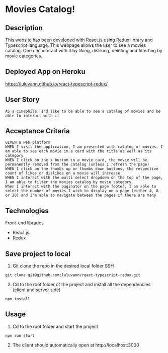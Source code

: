 # Movies Catalog!

## Description
This website has been developed with React.js using Redux library and Typescript language.
This webpage allows the user to see a movies catalog. One can interact with it by liking, disliking, deleting and filterting by movie categories.

## Deployed App on Heroku
https://luluvann.github.io/react-typescript-redux/

## User Story
````
AS a cinephile, I'd like to be able to see a catalog of movies and be able to interact with it

````

## Acceptance Criteria
```
GIVEN a web platform
WHEN I visit the application, I am presented with catalog of movies. I am able to see each movie in a card with the title as well as its category
WHEN I click on the x button in a movie card, the movie will be permanently removed from the catalog (unless I refresh the page)
WHEN I click on the thumbs up or thumbs down buttons, the respective count of likes or dislikes on a movie will increase
WHEN I interact with the multi select dropdown on the top of the page, I am able to filter the movies catalog by movie category
When I interact with the paginator on the page footer, I am able to select the number of movies I wish to display on a page (either 4, 8 or 20) and I'm able to navigate between the pages if there are many
```

## Technologies
Front-end libraries
- React.js
- Redux


## Save project to local
1. Git clone the repo in the desired local folder SSH
````
git clone git@github.com:luluvann/react-typescript-redux.git
````
2. Cd to the root folder of the project and install all the dependencies (client and server side)
````
npm install
````

## Usage
1. Cd to the root folder and start the project
````
npm run start
````
2. The client should automatically open at http://localhost:3000